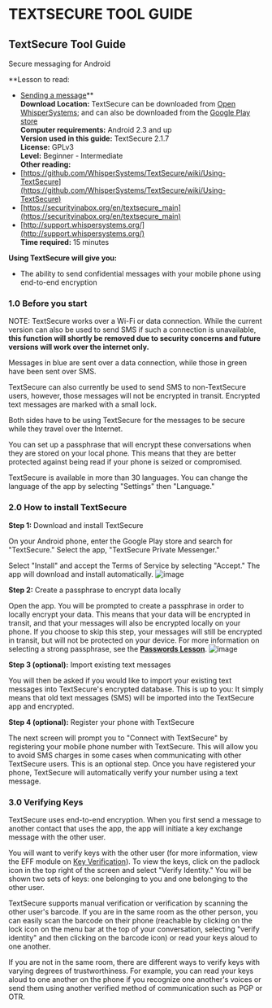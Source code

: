 [Title]: # ()
[Difficulty]: # (Beginner)
[Order]: # (0)

# TEXTSECURE TOOL GUIDE

## TextSecure Tool Guide   
Secure messaging for Android

**Lesson to read:   
- [Sending a message](umbrella://lesson/sending-a-message)**  
**Download Location:** TextSecure can be downloaded from [Open WhisperSystems](https://whispersystems.org/); and can also be downloaded from the [Google Play store](https://play.google.com/store/apps/details?id=org.thoughtcrime.securesms)  
**Computer requirements:** Android 2.3 and up  
**Version used in this guide:**  TextSecure 2.1.7  
**License:** GPLv3  
**Level:** Beginner - Intermediate  
**Other reading:**   
- [https://github.com/WhisperSystems/TextSecure/wiki/Using-TextSecure](https://github.com/WhisperSystems/TextSecure/wiki/Using-TextSecure)  
- [https://securityinabox.org/en/textsecure_main](https://securityinabox.org/en/textsecure_main)  
- [http://support.whispersystems.org/](http://support.whispersystems.org/)  
**Time required:** 15 minutes

**Using TextSecure will give you:**  
- The ability to send confidential messages with your mobile phone using end-to-end encryption

### 1.0 Before you start

NOTE: TextSecure works over a Wi-Fi or data connection. While the current version can also be used to send SMS if such a connection is unavailable, **this function will shortly be removed due to security concerns and future versions will work over the internet only.**

Messages in blue are sent over a data connection, while those in green have been sent over SMS. 

TextSecure can also currently be used to send SMS to non-TextSecure users, however, those messages will not be encrypted in transit. Encrypted text messages are marked with a small lock. 

Both sides have to be using TextSecure for the messages to be secure while they travel over the Internet. 

You can set up a passphrase that will encrypt these conversations when they are stored on your local phone. This means that they are better protected against being read if your phone is seized or compromised.

TextSecure is available in more than 30 languages. You can change the language of the app by selecting "Settings" then "Language."

### 2.0 How to install TextSecure

**Step 1:** Download and install TextSecure

On your Android phone, enter the Google Play store and search for "TextSecure." Select the app, "TextSecure Private Messenger."

Select "Install" and accept the Terms of Service by selecting "Accept." The app will download and install automatically.
![image](tool_textsecure1.png)

**Step 2:** Create a passphrase to encrypt data locally

Open the app. You will be prompted to create a passphrase in order to locally encrypt your data. This means that your data will be encrypted in transit, and that your messages will also be encrypted locally on your phone. If you choose to skip this step, your messages will still be encrypted in transit, but will not be protected on your device. For more information on selecting a strong passphrase, see the **[Passwords Lesson](umbrella://lesson/passwords)**. 
![image](tool_textsecure2.png)

**Step 3 (optional):** Import existing text messages

You will then be asked if you would like to import your existing text messages into TextSecure's encrypted database. This is up to you: It simply means that old text messages (SMS) will be imported into the TextSecure app and encrypted.

**Step 4 (optional):** Register your phone with TextSecure

The next screen will prompt you to "Connect with TextSecure" by registering your mobile phone number with TextSecure. This will allow you to avoid SMS charges in some cases when communicating with other TextSecure users. This is an optional step. Once you have registered your phone, TextSecure will automatically verify your number using a text message.

### 3.0 Verifying Keys

TextSecure uses end-to-end encryption. When you first send a message to another contact that uses the app, the app will initiate a key exchange message with the other user.

You will want to verify keys with the other user (for more information, view the EFF module on [Key Verification](https://ssd.eff.org/en/node/37/)). To view the keys, click on the padlock icon in the top right of the screen and select "Verify Identity." You will be shown two sets of keys: one belonging to you and one belonging to the other user.

TextSecure supports manual verification or verification by scanning the other user's barcode. If you are in the same room as the other person, you can easily scan the barcode on their phone (reachable by clicking on the lock icon on the menu bar at the top of your conversation, selecting "verify identity" and then clicking on the barcode icon) or read your keys aloud to one another.

If you are not in the same room, there are different ways to verify keys with varying degrees of trustworthiness. For example, you can read your keys aloud to one another on the phone if you recognize one another's voices or send them using another verified method of communication such as PGP or OTR.